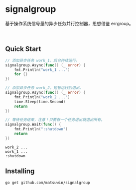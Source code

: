 # signalgroup

基于操作系统信号量的异步任务并行控制器，思想借鉴 errgroup。

<br>

## Quick Start

```go
// 添加异步任务 work_1，后台持续运行。
signalgroup.Async(func() (_ error) {
    fmt.Println("work_1 ...")
    for {}
})

// 添加异步任务 work_2，短暂运行后退出。
signalgroup.Async(func() (_ error) {
    fmt.Println("work_2 ...")
    time.Sleep(time.Second)
    return
})

// 等待任务结束，注意！只要有一个任务退出就退出所有。
signalgroup.Wait(func() {
    fmt.Println(":shutdown")
    return
})
```
```
work_2 ...
work_1 ...
:shutdown
```

## Installing

```
go get github.com/matsuwin/signalgroup
```
